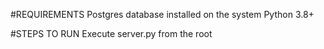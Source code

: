 #REQUIREMENTS
Postgres database installed on the system
Python 3.8+

#STEPS TO RUN
Execute server.py from the root